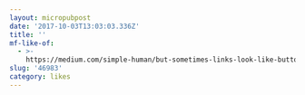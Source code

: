```yaml
---
layout: micropubpost
date: '2017-10-03T13:03:03.336Z'
title: ''
mf-like-of:
  - >-
    https://medium.com/simple-human/but-sometimes-links-look-like-buttons-and-buttons-look-like-links-9b371c57b3d2
slug: '46983'
category: likes
---
```

